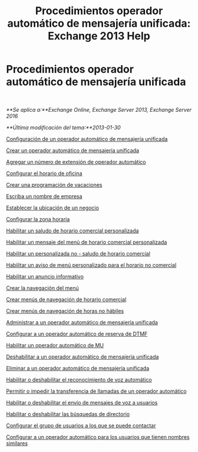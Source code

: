 ﻿---
title: 'Procedimientos operador automático de mensajería unificada: Exchange 2013 Help'
TOCTitle: Procedimientos operador automático de mensajería unificada
ms:assetid: 9e59d68f-e11a-49b0-ac6b-88061761fd45
ms:mtpsurl: https://technet.microsoft.com/es-es/library/JJ822155(v=EXCHG.150)
ms:contentKeyID: 50556825
ms.date: 05/22/2018
mtps_version: v=EXCHG.150
ms.translationtype: MT
---

# Procedimientos operador automático de mensajería unificada

 

_**Se aplica a:**Exchange Online, Exchange Server 2013, Exchange Server 2016_

_**Última modificación del tema:**2013-01-30_

[Configuración de un operador automático de mensajería unificada](set-up-a-um-auto-attendant-exchange-2013-help.md)

[Crear un operador automático de mensajería unificada](create-a-um-auto-attendant-exchange-2013-help.md)

[Agregar un número de extensión de operador automático](add-an-auto-attendant-extension-number-exchange-2013-help.md)

[Configurar el horario de oficina](configure-business-hours-exchange-2013-help.md)

[Crear una programación de vacaciones](create-a-holiday-schedule-exchange-2013-help.md)

[Escriba un nombre de empresa](enter-a-business-name-exchange-2013-help.md)

[Establecer la ubicación de un negocio](set-a-business-location-exchange-2013-help.md)

[Configurar la zona horaria](configure-the-time-zone-exchange-2013-help.md)

[Habilitar un saludo de horario comercial personalizada](enable-a-customized-business-hours-greeting-exchange-2013-help.md)

[Habilitar un mensaje del menú de horario comercial personalizada](enable-a-customized-business-hours-menu-prompt-exchange-2013-help.md)

[Habilitar un personalizada no - saludo de horario comercial](enable-a-customized-non-business-hours-greeting-exchange-2013-help.md)

[Habilitar un aviso de menú personalizado para el horario no comercial](enable-a-customized-non-business-hours-menu-prompt-exchange-2013-help.md)

[Habilitar un anuncio informativo](enable-an-informational-announcement-exchange-2013-help.md)

[Crear la navegación del menú](create-menu-navigation-exchange-2013-help.md)

[Crear menús de navegación de horario comercial](create-business-hours-navigation-menus-exchange-2013-help.md)

[Crear menús de navegación de horas no hábiles](create-non-business-hours-navigation-menus-exchange-2013-help.md)

[Administrar a un operador automático de mensajería unificada](manage-a-um-auto-attendant-exchange-2013-help.md)

[Configurar a un operador automático de reserva de DTMF](configure-a-dtmf-fallback-auto-attendant-exchange-2013-help.md)

[Habilitar un operador automático de MU](enable-a-um-auto-attendant-exchange-2013-help.md)

[Deshabilitar a un operador automático de mensajería unificada](disable-a-um-auto-attendant-exchange-2013-help.md)

[Eliminar a un operador automático de mensajería unificada](delete-a-um-auto-attendant-exchange-2013-help.md)

[Habilitar o deshabilitar el reconocimiento de voz automático](enable-or-disable-automatic-speech-recognition-exchange-2013-help.md)

[Permitir o impedir la transferencia de llamadas de un operador automático](enable-or-prevent-transferring-calls-from-an-auto-attendant-exchange-2013-help.md)

[Habilitar o deshabilitar el envío de mensajes de voz a usuarios](enable-or-disable-sending-voice-messages-to-users-exchange-2013-help.md)

[Habilitar o deshabilitar las búsquedas de directorio](enable-or-disable-directory-lookups-exchange-2013-help.md)

[Configurar el grupo de usuarios a los que se puede contactar](configure-the-group-of-users-that-can-be-contacted-exchange-2013-help.md)

[Configurar a un operador automático para los usuarios que tienen nombres similares](configure-an-auto-attendant-for-users-who-have-similar-names-exchange-2013-help.md)

